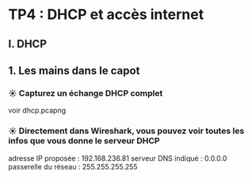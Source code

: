 # TP4 : DHCP et accès internet

## I. DHCP

## 1. Les mains dans le capot

### ☀️ Capturez un échange DHCP complet

voir dhcp.pcapng
### ☀️ Directement dans Wireshark, vous pouvez voir toutes les infos que vous donne  le serveur DHCP
adresse IP proposée : 192.168.236.81
serveur DNS indiqué : 0.0.0.0
passerelle du réseau : 255.255.255.255